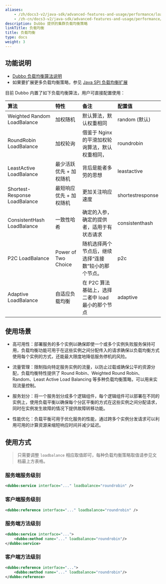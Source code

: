 ```yaml
---
aliases:
    - /zh/docs3-v2/java-sdk/advanced-features-and-usage/performance/loadbalance/
    - /zh-cn/docs3-v2/java-sdk/advanced-features-and-usage/performance/loadbalance/
description: Dubbo 提供的集群负载均衡策略
linkTitle: 负载均衡
title: 负载均衡
type: docs
weight: 3
---
```


## 功能说明
* [Dubbo 负载均衡算法说明](/zh-cn/overview/core-features/load-balance/)
* 如果要扩展更多负载均衡策略，参见 [Java SPI 负载均衡扩展](../../../reference-manual/spi/description/load-balance)

目前 Dubbo 内置了如下负载均衡算法，用户可直接配置使用：

| 算法                        | 特性                    | 备注                                            | 配置值                                             |
| :-------------------------- | :---------------------- | :---------------------------------------------- | :---------------------------------------------- |
| Weighted Random LoadBalance           | 加权随机                | 默认算法，默认权重相同              | random (默认) |
| RoundRobin LoadBalance       | 加权轮询                | 借鉴于 Nginx 的平滑加权轮询算法，默认权重相同， | roundrobin |
| LeastActive LoadBalance      | 最少活跃优先 + 加权随机 | 背后是能者多劳的思想                           | leastactive |
| Shortest-Response LoadBalance | 最短响应优先 + 加权随机 | 更加关注响应速度                             | shortestresponse |
| ConsistentHash LoadBalance   | 一致性哈希             | 确定的入参，确定的提供者，适用于有状态请求        | consistenthash |
| P2C LoadBalance   | Power of Two Choice    | 随机选择两个节点后，继续选择“连接数”较小的那个节点。         | p2c |
| Adaptive LoadBalance   | 自适应负载均衡       | 在 P2C 算法基础上，选择二者中 load 最小的那个节点         | adaptive |

## 使用场景
- 高可用性：部署服务的多个实例以确保即使一个或多个实例失败服务保持可用，负载均衡功能可用于在这些实例之间分配传入的请求确保以负载均衡方式使用每个实例的方式，还能最大限度地降低服务停机的风险。

- 流量管理：限制指向特定服务实例的流量，以防止过载或确保公平的资源分配，负载均衡特性提供了 Round Robin、Weighted Round Robin、Random、Least Active Load Balancing 等多种负载均衡策略，可以用来实现流量控制。

- 服务划分：将一个服务划分成多个逻辑组件，每个逻辑组件可以部署在不同的实例上，使用负载平衡以确保每个分区平衡的方式在这些实例之间分配请求，同时在实例发生故障的情况下提供故障转移功能。

- 性能优化：负载平衡可用于优化服务的性能，通过跨多个实例分发请求可以利用可用的计算资源来缩短响应时间并减少延迟。
 
## 使用方式

> 只需要调整 `loadbalance` 相应取值即可，每种负载均衡策略取值请参见文档最上方表格。

### 服务端服务级别

```xml
<dubbo:service interface="..." loadbalance="roundrobin" />
```

### 客户端服务级别

```xml
<dubbo:reference interface="..." loadbalance="roundrobin" />
```

### 服务端方法级别

```xml
<dubbo:service interface="...">
    <dubbo:method name="..." loadbalance="roundrobin"/>
</dubbo:service>
```

### 客户端方法级别

```xml
<dubbo:reference interface="...">
    <dubbo:method name="..." loadbalance="roundrobin"/>
</dubbo:reference>
```
